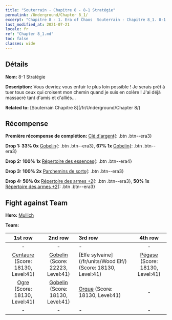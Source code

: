 ```yaml
---
title: "Souterrain - Chapitre 8 - 8-1 Stratégie"
permalink: /Underground/Chapter 8_1/
excerpt: "Chapitre 8 - 1. Era of Chaos  Souterrain - Chapitre 8_1. 8-1 Stratégie"
last_modified_at: 2021-07-21
locale: fr
ref: "Chapter 8_1.md"
toc: false
classes: wide
---
```


## Détails

 **Nom:** 8-1 Stratégie

 **Description:** Vous devriez vous enfuir le plus loin possible ! Je serais prêt à tuer tous ceux qui croisent mon chemin quand je suis en colère ! J'ai déjà massacré tant d'amis et d'alliés...

 **Related to:** [Souterrain Chapitre 8](/fr/Underground/Chapter 8/)

## Récompense

 **Première récompense de complétion:** [Clé d'argent](/ItemsFR/con_693/){: .btn .btn--era3}

 **Drop 1:** **33% 0x** [Gobelin](/ItemsFR/unt_217/){: .btn .btn--era3}, **67% 1x** [Gobelin](/ItemsFR/unt_217/){: .btn .btn--era3}

 **Drop 2:** **100% 1x** [Répertoire des essences](/ItemsFR/mat_39/){: .btn .btn--era4}

 **Drop 3:** **100% 2x** [Parchemins de sorts](/ItemsFR/con_694/){: .btn .btn--era3}

 **Drop 4:** **50% 0x** [Répertoire des armes +2](/ItemsFR/mat_32/){: .btn .btn--era3}, **50% 1x** [Répertoire des armes +2](/ItemsFR/mat_32/){: .btn .btn--era3}


## Fight against Team
 **Hero:** [Mullich](/fr/heroes/Mullich/)

 **Team:**


  | 1st row | 2nd row | 3rd row | 4th row |
  |:----:|:----:|:----|:----:|
  | - | - | - | - |
  | [Centaure](/fr/units/Centaur/) (Score: 18130, Level:41)  | [Gobelin](/fr/units/Goblin/) (Score: 22223, Level:41)  | [Elfe sylvaine](/fr/units/Wood Elf/) (Score: 18130, Level:41)  | [Pégase](/fr/units/Pegasus/) (Score: 18130, Level:41)  |
  | [Ogre](/fr/units/Ogre/) (Score: 18130, Level:41)  | [Gobelin](/fr/units/Goblin/) (Score: 18130, Level:41)  | [Orque](/fr/units/Orc/) (Score: 18130, Level:41)  | - |
  | - | - | - | - |


